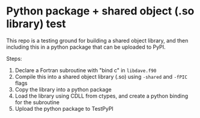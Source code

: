 # Python package + shared object (.so library) test
This repo is a testing ground for building a shared object library, and then including this in a python package that can be uploaded to PyPI.

Steps:

1. Declare a Fortran subroutine with "bind c" in `libdave.f90`
2. Compile this into a shared object library (.so) using `-shared` and `-fPIC` flags
3. Copy the library into a python package
4. Load the library using CDLL from ctypes, and create a python binding for the subroutine
5. Upload the python package to TestPyPI
